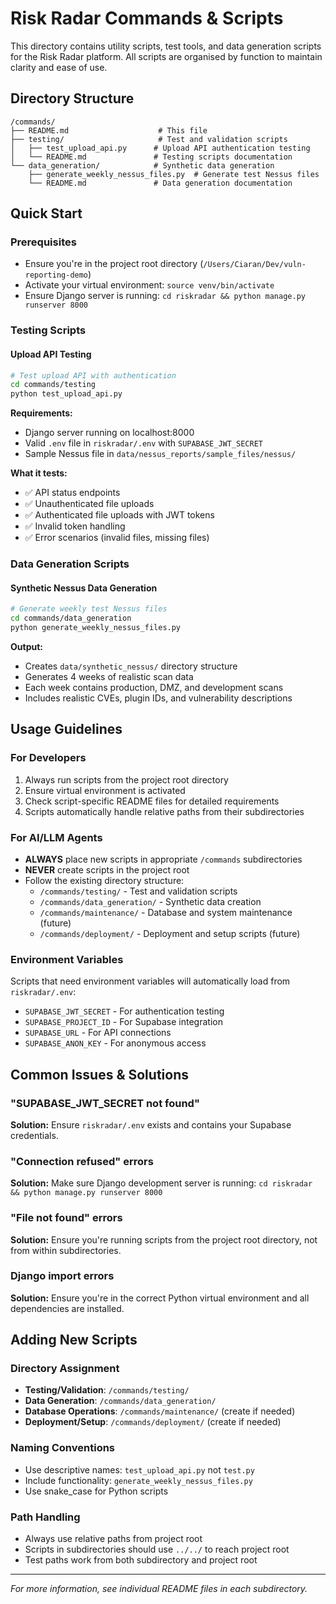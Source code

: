 # Risk Radar Commands & Scripts

This directory contains utility scripts, test tools, and data generation scripts for the Risk Radar platform. All scripts are organised by function to maintain clarity and ease of use.

## Directory Structure

```
/commands/
├── README.md                    # This file
├── testing/                     # Test and validation scripts
│   ├── test_upload_api.py      # Upload API authentication testing
│   └── README.md               # Testing scripts documentation
└── data_generation/            # Synthetic data generation
    ├── generate_weekly_nessus_files.py  # Generate test Nessus files
    └── README.md               # Data generation documentation
```

## Quick Start

### Prerequisites
- Ensure you're in the project root directory (`/Users/Ciaran/Dev/vuln-reporting-demo`)
- Activate your virtual environment: `source venv/bin/activate`
- Ensure Django server is running: `cd riskradar && python manage.py runserver 8000`

### Testing Scripts

#### Upload API Testing
```bash
# Test upload API with authentication
cd commands/testing
python test_upload_api.py
```

**Requirements:**
- Django server running on localhost:8000
- Valid `.env` file in `riskradar/.env` with `SUPABASE_JWT_SECRET`
- Sample Nessus file in `data/nessus_reports/sample_files/nessus/`

**What it tests:**
- ✅ API status endpoints
- ✅ Unauthenticated file uploads
- ✅ Authenticated file uploads with JWT tokens
- ✅ Invalid token handling
- ✅ Error scenarios (invalid files, missing files)

### Data Generation Scripts

#### Synthetic Nessus Data Generation
```bash
# Generate weekly test Nessus files
cd commands/data_generation
python generate_weekly_nessus_files.py
```

**Output:**
- Creates `data/synthetic_nessus/` directory structure
- Generates 4 weeks of realistic scan data
- Each week contains production, DMZ, and development scans
- Includes realistic CVEs, plugin IDs, and vulnerability descriptions

## Usage Guidelines

### For Developers
1. Always run scripts from the project root directory
2. Ensure virtual environment is activated
3. Check script-specific README files for detailed requirements
4. Scripts automatically handle relative paths from their subdirectories

### For AI/LLM Agents
- **ALWAYS** place new scripts in appropriate `/commands` subdirectories
- **NEVER** create scripts in the project root
- Follow the existing directory structure:
  - `/commands/testing/` - Test and validation scripts
  - `/commands/data_generation/` - Synthetic data creation
  - `/commands/maintenance/` - Database and system maintenance (future)
  - `/commands/deployment/` - Deployment and setup scripts (future)

### Environment Variables
Scripts that need environment variables will automatically load from `riskradar/.env`:
- `SUPABASE_JWT_SECRET` - For authentication testing
- `SUPABASE_PROJECT_ID` - For Supabase integration
- `SUPABASE_URL` - For API connections
- `SUPABASE_ANON_KEY` - For anonymous access

## Common Issues & Solutions

### "SUPABASE_JWT_SECRET not found"
**Solution:** Ensure `riskradar/.env` exists and contains your Supabase credentials.

### "Connection refused" errors
**Solution:** Make sure Django development server is running: `cd riskradar && python manage.py runserver 8000`

### "File not found" errors
**Solution:** Ensure you're running scripts from the project root directory, not from within subdirectories.

### Django import errors
**Solution:** Ensure you're in the correct Python virtual environment and all dependencies are installed.

## Adding New Scripts

### Directory Assignment
- **Testing/Validation**: `/commands/testing/`
- **Data Generation**: `/commands/data_generation/`
- **Database Operations**: `/commands/maintenance/` (create if needed)
- **Deployment/Setup**: `/commands/deployment/` (create if needed)

### Naming Conventions
- Use descriptive names: `test_upload_api.py` not `test.py`
- Include functionality: `generate_weekly_nessus_files.py`
- Use snake_case for Python scripts

### Path Handling
- Always use relative paths from project root
- Scripts in subdirectories should use `../../` to reach project root
- Test paths work from both subdirectory and project root

---

*For more information, see individual README files in each subdirectory.* 